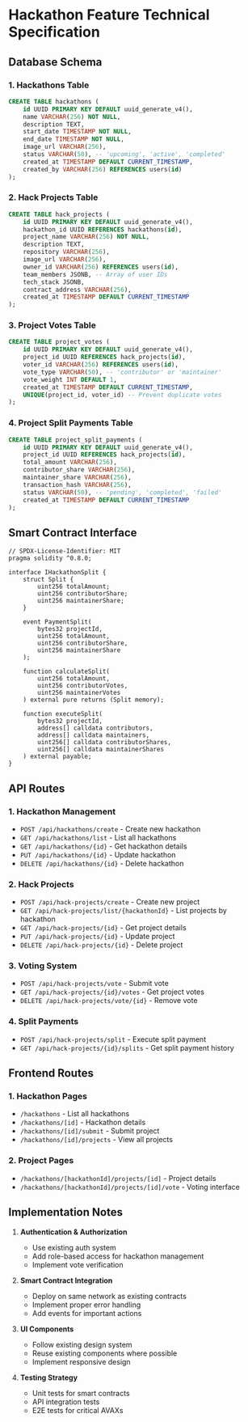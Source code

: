 # Hackathon Feature Technical Specification

## Database Schema

### 1. Hackathons Table
```sql
CREATE TABLE hackathons (
    id UUID PRIMARY KEY DEFAULT uuid_generate_v4(),
    name VARCHAR(256) NOT NULL,
    description TEXT,
    start_date TIMESTAMP NOT NULL,
    end_date TIMESTAMP NOT NULL,
    image_url VARCHAR(256),
    status VARCHAR(50), -- 'upcoming', 'active', 'completed'
    created_at TIMESTAMP DEFAULT CURRENT_TIMESTAMP,
    created_by VARCHAR(256) REFERENCES users(id)
);
```

### 2. Hack Projects Table
```sql
CREATE TABLE hack_projects (
    id UUID PRIMARY KEY DEFAULT uuid_generate_v4(),
    hackathon_id UUID REFERENCES hackathons(id),
    project_name VARCHAR(256) NOT NULL,
    description TEXT,
    repository VARCHAR(256),
    image_url VARCHAR(256),
    owner_id VARCHAR(256) REFERENCES users(id),
    team_members JSONB, -- Array of user IDs
    tech_stack JSONB,
    contract_address VARCHAR(256),
    created_at TIMESTAMP DEFAULT CURRENT_TIMESTAMP
);
```

### 3. Project Votes Table
```sql
CREATE TABLE project_votes (
    id UUID PRIMARY KEY DEFAULT uuid_generate_v4(),
    project_id UUID REFERENCES hack_projects(id),
    voter_id VARCHAR(256) REFERENCES users(id),
    vote_type VARCHAR(50), -- 'contributor' or 'maintainer'
    vote_weight INT DEFAULT 1,
    created_at TIMESTAMP DEFAULT CURRENT_TIMESTAMP,
    UNIQUE(project_id, voter_id) -- Prevent duplicate votes
);
```

### 4. Project Split Payments Table
```sql
CREATE TABLE project_split_payments (
    id UUID PRIMARY KEY DEFAULT uuid_generate_v4(),
    project_id UUID REFERENCES hack_projects(id),
    total_amount VARCHAR(256),
    contributor_share VARCHAR(256),
    maintainer_share VARCHAR(256),
    transaction_hash VARCHAR(256),
    status VARCHAR(50), -- 'pending', 'completed', 'failed'
    created_at TIMESTAMP DEFAULT CURRENT_TIMESTAMP
);
```

## Smart Contract Interface

```solidity
// SPDX-License-Identifier: MIT
pragma solidity ^0.8.0;

interface IHackathonSplit {
    struct Split {
        uint256 totalAmount;
        uint256 contributorShare;
        uint256 maintainerShare;
    }
    
    event PaymentSplit(
        bytes32 projectId,
        uint256 totalAmount,
        uint256 contributorShare,
        uint256 maintainerShare
    );
    
    function calculateSplit(
        uint256 totalAmount,
        uint256 contributorVotes,
        uint256 maintainerVotes
    ) external pure returns (Split memory);
    
    function executeSplit(
        bytes32 projectId,
        address[] calldata contributors,
        address[] calldata maintainers,
        uint256[] calldata contributorShares,
        uint256[] calldata maintainerShares
    ) external payable;
}
```

## API Routes

### 1. Hackathon Management
- `POST /api/hackathons/create` - Create new hackathon
- `GET /api/hackathons/list` - List all hackathons
- `GET /api/hackathons/{id}` - Get hackathon details
- `PUT /api/hackathons/{id}` - Update hackathon
- `DELETE /api/hackathons/{id}` - Delete hackathon

### 2. Hack Projects
- `POST /api/hack-projects/create` - Create new project
- `GET /api/hack-projects/list/{hackathonId}` - List projects by hackathon
- `GET /api/hack-projects/{id}` - Get project details
- `PUT /api/hack-projects/{id}` - Update project
- `DELETE /api/hack-projects/{id}` - Delete project

### 3. Voting System
- `POST /api/hack-projects/vote` - Submit vote
- `GET /api/hack-projects/{id}/votes` - Get project votes
- `DELETE /api/hack-projects/vote/{id}` - Remove vote

### 4. Split Payments
- `POST /api/hack-projects/split` - Execute split payment
- `GET /api/hack-projects/{id}/splits` - Get split payment history

## Frontend Routes

### 1. Hackathon Pages
- `/hackathons` - List all hackathons
- `/hackathons/[id]` - Hackathon details
- `/hackathons/[id]/submit` - Submit project
- `/hackathons/[id]/projects` - View all projects

### 2. Project Pages
- `/hackathons/[hackathonId]/projects/[id]` - Project details
- `/hackathons/[hackathonId]/projects/[id]/vote` - Voting interface

## Implementation Notes

1. **Authentication & Authorization**
   - Use existing auth system
   - Add role-based access for hackathon management
   - Implement vote verification

2. **Smart Contract Integration**
   - Deploy on same network as existing contracts
   - Implement proper error handling
   - Add events for important actions

3. **UI Components**
   - Follow existing design system
   - Reuse existing components where possible
   - Implement responsive design

4. **Testing Strategy**
   - Unit tests for smart contracts
   - API integration tests
   - E2E tests for critical AVAXs
